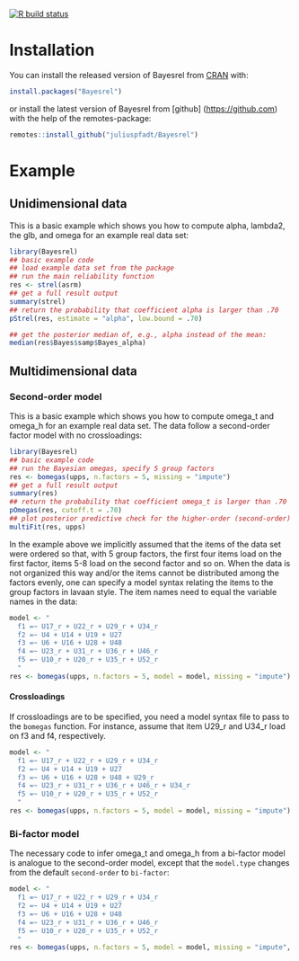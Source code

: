 

<!-- badges: start -->
[![R build status](https://github.com/juliuspfadt/Bayesrel/workflows/R-CMD-check/badge.svg)](https://github.com/juliuspfadt/Bayesrel/actions)
<!-- badges: end -->


# Installation

You can install the released version of Bayesrel from [CRAN](https://CRAN.R-project.org) with:

``` r
install.packages("Bayesrel")
```
or install the latest version of Bayesrel from [github] (https://github.com) with the help of the remotes-package:

```r
remotes::install_github("juliuspfadt/Bayesrel")
```

# Example

## Unidimensional data
This is a basic example which shows you how to compute alpha, lambda2, the glb, and omega for an example real data set:

``` r
library(Bayesrel)
## basic example code
## load example data set from the package
## run the main reliability function
res <- strel(asrm)
## get a full result output
summary(strel)
## return the probability that coefficient alpha is larger than .70
pStrel(res, estimate = "alpha", low.bound = .70)

## get the posterior median of, e.g., alpha instead of the mean:
median(res$Bayes$samp$Bayes_alpha)
```

## Multidimensional data
### Second-order model
This is a basic example which shows you how to compute omega_t and omega_h for an example real data set. 
The data follow a second-order factor model with no crossloadings:

``` r
library(Bayesrel)
## basic example code
## run the Bayesian omegas, specify 5 group factors
res <- bomegas(upps, n.factors = 5, missing = "impute")
## get a full result output
summary(res)
## return the probability that coefficient omega_t is larger than .70
pOmegas(res, cutoff.t = .70)
## plot posterior predictive check for the higher-order (second-order) factor model
multiFit(res, upps)
```

In the example above we implicitly assumed that the items of the data set were ordered
so that, with 5 group factors, the first four items load on the first factor, 
items 5-8 load on the second factor and so on. When the data is not organized this way and/or the items 
cannot be distributed among the factors evenly, one can specify a model syntax relating the items 
to the group factors in lavaan style. The item names need to equal the variable names in the data:

``` r
model <- "
  f1 =~ U17_r + U22_r + U29_r + U34_r
  f2 =~ U4 + U14 + U19 + U27
  f3 =~ U6 + U16 + U28 + U48
  f4 =~ U23_r + U31_r + U36_r + U46_r
  f5 =~ U10_r + U20_r + U35_r + U52_r
  "
res <- bomegas(upps, n.factors = 5, model = model, missing = "impute")
```

#### Crossloadings
If crossloadings are to be specified, you need a model syntax file to pass to the `bomegas` function.
For instance, assume that item U29_r and U34_r load on f3 and f4, respectively.
``` r
model <- "
  f1 =~ U17_r + U22_r + U29_r + U34_r
  f2 =~ U4 + U14 + U19 + U27
  f3 =~ U6 + U16 + U28 + U48 + U29_r
  f4 =~ U23_r + U31_r + U36_r + U46_r + U34_r
  f5 =~ U10_r + U20_r + U35_r + U52_r
  "
res <- bomegas(upps, n.factors = 5, model = model, missing = "impute")
```

### Bi-factor model
The necessary code to infer omega_t and omega_h from a bi-factor model is analogue to the second-order model, 
except that the `model.type` changes from the default `second-order` to `bi-factor`:
``` r
model <- "
  f1 =~ U17_r + U22_r + U29_r + U34_r
  f2 =~ U4 + U14 + U19 + U27
  f3 =~ U6 + U16 + U28 + U48
  f4 =~ U23_r + U31_r + U36_r + U46_r
  f5 =~ U10_r + U20_r + U35_r + U52_r
  "
res <- bomegas(upps, n.factors = 5, model = model, missing = "impute", model.type = "bi-factor")
```
